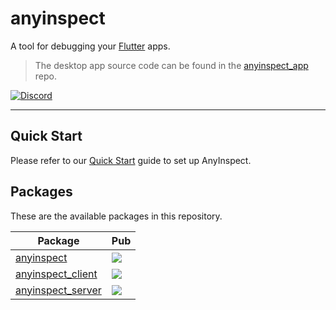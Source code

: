 # anyinspect

A tool for debugging your [Flutter](https://flutter.dev) apps.

> The desktop app source code can be found in the [anyinspect_app](https://github.com/anyinspect/anyinspect_app) repo.

[![Discord](https://img.shields.io/badge/discord-%237289DA.svg?style=for-the-badge&logo=discord&logoColor=white)](https://discord.gg/uJcUXQrs)

---

## Quick Start

Please refer to our [Quick Start](https://anyinspect.dev/docs) guide to set up AnyInspect.

## Packages

These are the available packages in this repository.

| Package                                            | Pub                                                                                                   |
| -------------------------------------------------- | ----------------------------------------------------------------------------------------------------- |
| [anyinspect](./packages/anyinspect/)               | [![](https://img.shields.io/pub/v/anyinspect.svg)](https://pub.dev/packages/anyinspect)               |
| [anyinspect_client](./packages/anyinspect_client/) | [![](https://img.shields.io/pub/v/anyinspect_client.svg)](https://pub.dev/packages/anyinspect_client) |
| [anyinspect_server](./packages/anyinspect_server/) | [![](https://img.shields.io/pub/v/anyinspect_server.svg)](https://pub.dev/packages/anyinspect_server) |

